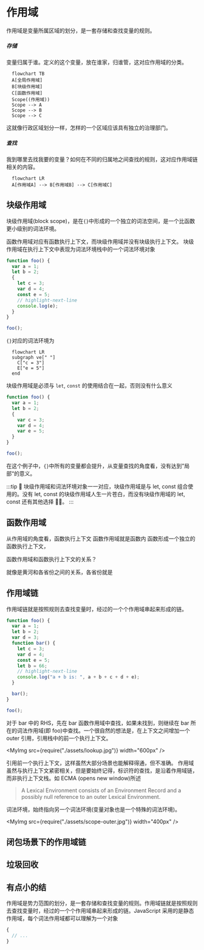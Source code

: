 # 作用域

作用域是变量所属区域的划分，是一套存储和查找变量的规则。

##### 存储

变量归属于谁。定义的这个变量，放在谁家，归谁管，这对应作用域的分类。

```mermaid
  flowchart TB
  A[全局作用域]
  B[块级作用域]
  C[函数作用域]
  Scope((作用域))
  Scope --> A
  Scope --> B
  Scope --> C
```

这就像行政区域划分一样，怎样的一个区域应该具有独立的治理部门。

##### 查找

我到哪里去找我要的变量？如何在不同的归属地之间查找的规则，这对应作用域链相关的内容。

```mermaid
  flowchart LR
  A[作用域A] --> B[作用域B] --> C[作用域C]
```

## 块级作用域

块级作用域(block scope)，是在`{}`中形成的一个独立的词法空间，是一个比函数更小级别的词法环境。

函数作用域对应有函数执行上下文，而块级作用域并没有块级执行上下文。
块级作用域在执行上下文中表现为词法环境栈中的一个词法环境对象

```js
function foo() {
  var a = 1;
  let b = 2;
  {
    let c = 3;
    var d = 4;
    const e = 5;
    // highlight-next-line
    console.log(e);
  }
}

foo();
```

`{}`对应的词法环境为

```mermaid
  flowchart LR
  subgraph ve[" "]
    C["c = 3"]
    E["e = 5"]
  end
```

块级作用域是必须与 `let`, `const` 的使用结合在一起，否则没有什么意义

```js
function foo() {
  var a = 1;
  let b = 2;
  {
    var c = 3;
    var d = 4;
    var e = 5;
  }
}

foo();
```

在这个例子中，`{}`中所有的变量都会提升，从变量查找的角度看，没有达到”局部“的意义。

:::tip 🤔
块级作用域和词法环境对象一一对应，块级作用域是与 let, const 组合使用的。没有 let, const 的块级作用域人生一片苍白，而没有块级作用域的 let, const 还有其他选择 🤷‍♂️。
:::

## 函数作用域

从作用域的角度看，函数执行上下文
函数作用域就是函数内
函数形成一个独立的函数执行上下文，

函数作用域和函数执行上下文的关系？

就像是黄河和各省份之间的关系，各省份就是

## 作用域链

作用域链就是按照规则去查找变量时，经过的一个个作用域串起来形成的链。

```js
function foo() {
  var a = 1;
  let b = 2;
  var d = 3;
  function bar() {
    let c = 3;
    var d = 4;
    const e = 5;
    let b = 66;
    // highlight-next-line
    console.log("a + b is: ", a + b + c + d + e);
  }

  bar();
}

foo();
```

对于 bar 中的 RHS，先在 bar 函数作用域中查找，如果未找到，则继续在 bar 所在的词法作用域(即 foo)中查找。一个很自然的想法是，在上下文之间增加一个 outer 引用，引用栈中的前一个执行上下文。

<MyImg src={require("./assets/lookup.jpg")} width="600px" />

引用前一个执行上下文，这样虽然大部分场景也能解释得通，但不准确。
作用域虽然与执行上下文紧密相关，但是要始终记得，标识符的查找，是沿着作用域链，而非执行上下文栈。如 ECMA (opens new window)所述

> A Lexical Environment consists of an Environment Record and a possibly null reference to an outer Lexical Environment.

词法环境，始终指向另一个词法环境(变量对象也是一个特殊的词法环境)。

<MyImg src={require("./assets/scope-outer.jpg")} width="400px" />

## 闭包场景下的作用域链

## 垃圾回收

## 有点小的结

作用域是势力范围的划分，是一套存储和查找变量的规则。作用域链就是按照规则去查找变量时，经过的一个个作用域串起来形成的链。JavaScript 采用的是静态作用域，每个词法作用域都可以理解为一个对象

```js
{
  // ...
}
```
